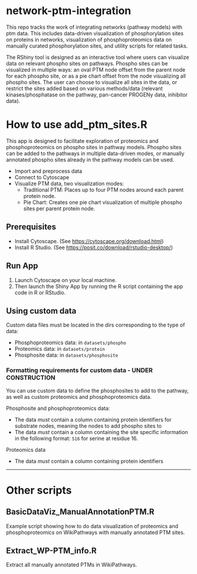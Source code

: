 # network-ptm-integration
This repo tracks the work of integrating networks (pathway models) with ptm data. This includes data-driven visualization of phosphorylation sites on proteins in networks, visualization of phosphoproteomics data on manually curated phosphorylation sites, and utility scripts for related tasks. 

The RShiny tool is designed as an interactive tool where users can visualize data on relevant phospho sites on pathways. Phospho sites can be visualized in multiple ways: an oval PTM node offset from the parent node for each phospho site, or as a pie chart offset from the node visualizing all phospho sites. The user can choose to visualize all sites in the data, or restrict the sites added based on various methods/data (relevant kinases/phosphatase on the pathway, pan-cancer PROGENy data, inhibitor data). 

# How to use add_ptm_sites.R
This app is designed to facilitate exploration of proteomics and phosphoproteomics on phospho sites in pathway models. Phospho sites can be added to the pathways in multiple data-driven modes, or manually annotated phospho sites already in the pathway models can be used.

- Import and preprocess data
- Connect to Cytoscape
- Visualize PTM data, two visualization modes:
   - Traditional PTM: Places up to four PTM nodes around each parent protein node.
   - Pie Chart: Creates one pie chart visualization of multiple phospho sites per parent protein node.

## Prerequisites

- Install Cytoscape. (See https://cytoscape.org/download.html)
- Install R Studio. (See https://posit.co/download/rstudio-desktop/)

## Run App
1. Launch Cytoscape on your local machine.
2. Then launch the Shiny App by running the R script containing the app code in R or RStudio.

## Using custom data
Custom data files must be located in the dirs corresponding to the type of data:
- Phosphoproteomics data: in <code>datasets/phospho</code>
- Proteomics data: in <code>datasets/protein</code>
- Phosphosite data: in <code>datasets/phosphosite</code>

### Formatting requirements for custom data - UNDER CONSTRUCTION
You can use custom data to define the phosphosites to add to the pathway, as well as custom proteomics and phosphoproteomics data. 

Phosphosite and phosphoproteomics data: 
- The data *must* contain a column containing protein identifiers for substrate nodes, meaning the nodes to add phospho sites to
- The data *must* contain a column containing the site specific information in the following format: <code>S16</code> for serine at residue 16.

Proteomics data
- The data *must* contain a column containing protein identifiers
---

# Other scripts

## BasicDataViz_ManualAnnotationPTM.R

Example script showing how to do data visualization of proteomics and phosphoproteomics on WikiPathways with manually annotated PTM sites.

## Extract_WP-PTM_info.R

Extract all manually annotated PTMs in WikiPathways.
